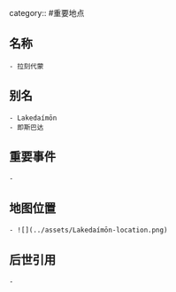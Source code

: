 category:: #重要地点
## 名称
	- 拉刻代蒙
## 别名
	- Lakedaímōn
	- 即斯巴达
## 重要事件
	-
## 地图位置
	- ![](../assets/Lakedaímōn-location.png)
## 后世引用
	-

